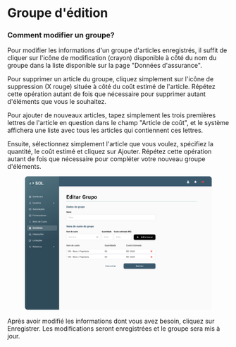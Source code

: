 # Groupe d'édition

### Comment modifier un groupe?

Pour modifier les informations d'un groupe d'articles enregistrés, il suffit de cliquer sur l'icône de modification (crayon) disponible à côté du nom du groupe dans la liste disponible sur la page "Données d'assurance".

Pour supprimer un article du groupe, cliquez simplement sur l'icône de suppression (X rouge) située à côté du coût estimé de l'article. Répétez cette opération autant de fois que nécessaire pour supprimer autant d'éléments que vous le souhaitez.

Pour ajouter de nouveaux articles, tapez simplement les trois premières lettres de l'article en question dans le champ "Article de coût", et le système affichera une liste avec tous les articles qui contiennent ces lettres.

Ensuite, sélectionnez simplement l'article que vous voulez, spécifiez la quantité, le coût estimé et cliquez sur Ajouter. Répétez cette opération autant de fois que nécessaire pour compléter votre nouveau groupe d'éléments.

<figure><img src="../../../../.gitbook/assets/Editar grupo.png" alt=""><figcaption></figcaption></figure>

Après avoir modifié les informations dont vous avez besoin, cliquez sur Enregistrer. Les modifications seront enregistrées et le groupe sera mis à jour.

